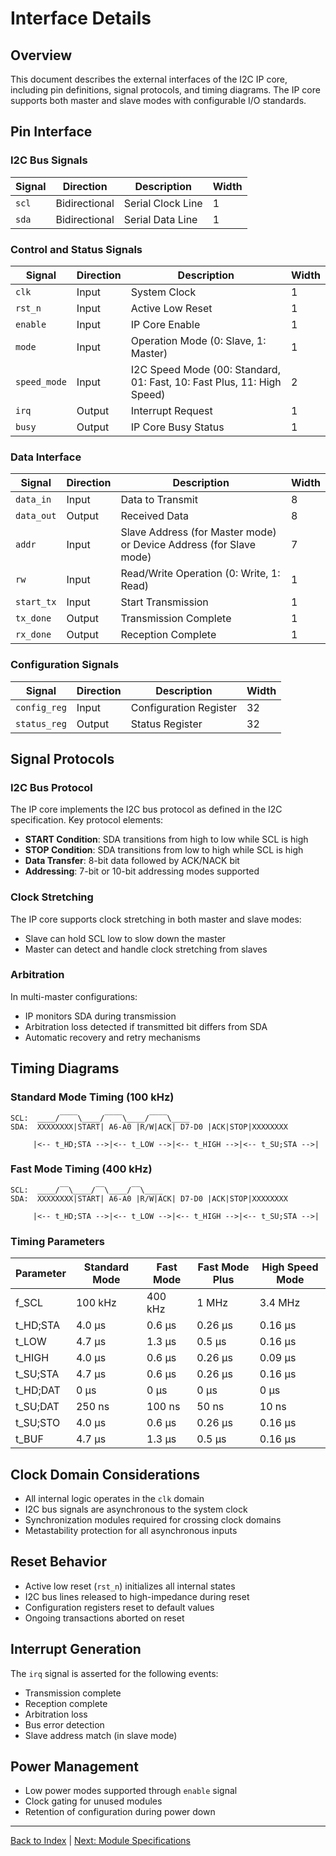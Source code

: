 # Interface Details

## Overview
This document describes the external interfaces of the I2C IP core, including pin definitions, signal protocols, and timing diagrams. The IP core supports both master and slave modes with configurable I/O standards.

## Pin Interface

### I2C Bus Signals
| Signal | Direction | Description | Width |
|--------|-----------|-------------|-------|
| `scl` | Bidirectional | Serial Clock Line | 1 |
| `sda` | Bidirectional | Serial Data Line | 1 |

### Control and Status Signals
| Signal | Direction | Description | Width |
|--------|-----------|-------------|-------|
| `clk` | Input | System Clock | 1 |
| `rst_n` | Input | Active Low Reset | 1 |
| `enable` | Input | IP Core Enable | 1 |
| `mode` | Input | Operation Mode (0: Slave, 1: Master) | 1 |
| `speed_mode` | Input | I2C Speed Mode (00: Standard, 01: Fast, 10: Fast Plus, 11: High Speed) | 2 |
| `irq` | Output | Interrupt Request | 1 |
| `busy` | Output | IP Core Busy Status | 1 |

### Data Interface
| Signal | Direction | Description | Width |
|--------|-----------|-------------|-------|
| `data_in` | Input | Data to Transmit | 8 |
| `data_out` | Output | Received Data | 8 |
| `addr` | Input | Slave Address (for Master mode) or Device Address (for Slave mode) | 7 |
| `rw` | Input | Read/Write Operation (0: Write, 1: Read) | 1 |
| `start_tx` | Input | Start Transmission | 1 |
| `tx_done` | Output | Transmission Complete | 1 |
| `rx_done` | Output | Reception Complete | 1 |

### Configuration Signals
| Signal | Direction | Description | Width |
|--------|-----------|-------------|-------|
| `config_reg` | Input | Configuration Register | 32 |
| `status_reg` | Output | Status Register | 32 |

## Signal Protocols

### I2C Bus Protocol
The IP core implements the I2C bus protocol as defined in the I2C specification. Key protocol elements:

- **START Condition**: SDA transitions from high to low while SCL is high
- **STOP Condition**: SDA transitions from low to high while SCL is high
- **Data Transfer**: 8-bit data followed by ACK/NACK bit
- **Addressing**: 7-bit or 10-bit addressing modes supported

### Clock Stretching
The IP core supports clock stretching in both master and slave modes:
- Slave can hold SCL low to slow down the master
- Master can detect and handle clock stretching from slaves

### Arbitration
In multi-master configurations:
- IP monitors SDA during transmission
- Arbitration loss detected if transmitted bit differs from SDA
- Automatic recovery and retry mechanisms

## Timing Diagrams

### Standard Mode Timing (100 kHz)
```
SCL:  ____/‾‾‾‾\____/‾‾‾‾\____/‾‾‾‾\____
SDA:  XXXXXXXX|START| A6-A0 |R/W|ACK| D7-D0 |ACK|STOP|XXXXXXXX

     |<-- t_HD;STA -->|<-- t_LOW -->|<-- t_HIGH -->|<-- t_SU;STA -->|
```

### Fast Mode Timing (400 kHz)
```
SCL:  ____/‾‾\____/‾‾\____/‾‾\____
SDA:  XXXXXXXX|START| A6-A0 |R/W|ACK| D7-D0 |ACK|STOP|XXXXXXXX

     |<-- t_HD;STA -->|<-- t_LOW -->|<-- t_HIGH -->|<-- t_SU;STA -->|
```

### Timing Parameters
| Parameter | Standard Mode | Fast Mode | Fast Mode Plus | High Speed Mode |
|-----------|---------------|-----------|----------------|-----------------|
| f_SCL | 100 kHz | 400 kHz | 1 MHz | 3.4 MHz |
| t_HD;STA | 4.0 μs | 0.6 μs | 0.26 μs | 0.16 μs |
| t_LOW | 4.7 μs | 1.3 μs | 0.5 μs | 0.16 μs |
| t_HIGH | 4.0 μs | 0.6 μs | 0.26 μs | 0.09 μs |
| t_SU;STA | 4.7 μs | 0.6 μs | 0.26 μs | 0.16 μs |
| t_HD;DAT | 0 μs | 0 μs | 0 μs | 0 μs |
| t_SU;DAT | 250 ns | 100 ns | 50 ns | 10 ns |
| t_SU;STO | 4.0 μs | 0.6 μs | 0.26 μs | 0.16 μs |
| t_BUF | 4.7 μs | 1.3 μs | 0.5 μs | 0.16 μs |

## Clock Domain Considerations
- All internal logic operates in the `clk` domain
- I2C bus signals are asynchronous to the system clock
- Synchronization modules required for crossing clock domains
- Metastability protection for all asynchronous inputs

## Reset Behavior
- Active low reset (`rst_n`) initializes all internal states
- I2C bus lines released to high-impedance during reset
- Configuration registers reset to default values
- Ongoing transactions aborted on reset

## Interrupt Generation
The `irq` signal is asserted for the following events:
- Transmission complete
- Reception complete
- Arbitration loss
- Bus error detection
- Slave address match (in slave mode)

## Power Management
- Low power modes supported through `enable` signal
- Clock gating for unused modules
- Retention of configuration during power down

---

[Back to Index](index.md) | [Next: Module Specifications](module_specs.md)